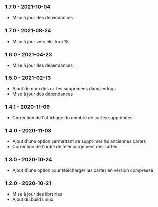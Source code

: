 ### 1.7.0 - 2021-10-04

- Mise à jour des dépendances

### 1.7.0 - 2021-08-24

- Mise à jour vers electron 13

### 1.6.0 - 2021-04-23

- Mise à jour des dépendances

### 1.5.0 - 2021-02-13

- Ajout du nom des cartes supprimées dans les logs
- Mise à jour des dépendances

### 1.4.1 - 2020-11-09

- Correction de l'affichage du nombre de cartes supprimées

### 1.4.0 - 2020-11-08

- Ajout d'une option permettant de supprimer les anciennes cartes
- Correction de l'ordre de téléchargement des cartes

### 1.3.0 - 2020-10-24

- Ajout d'une option pour télécharger les cartes en version compressé

### 1.2.0 - 2020-10-21

- Mise à jour des librairies
- Ajout du build Linux
